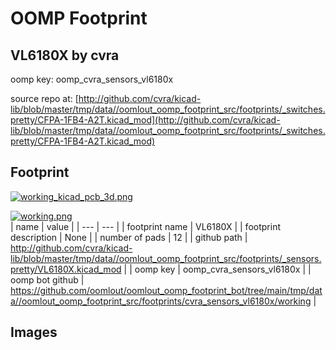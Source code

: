 # OOMP Footprint  
## VL6180X  by cvra  
  
oomp key: oomp_cvra_sensors_vl6180x  
  
source repo at: [http://github.com/cvra/kicad-lib/blob/master/tmp/data//oomlout_oomp_footprint_src/footprints/_switches.pretty/CFPA-1FB4-A2T.kicad_mod](http://github.com/cvra/kicad-lib/blob/master/tmp/data//oomlout_oomp_footprint_src/footprints/_switches.pretty/CFPA-1FB4-A2T.kicad_mod)  
## Footprint  
  
[![working_kicad_pcb_3d.png](working_kicad_pcb_3d_600.png)](working_kicad_pcb_3d.png)  
  
[![working.png](working_600.png)](working.png)  
| name | value | 
| --- | --- | 
| footprint name | VL6180X | 
| footprint description | None | 
| number of pads | 12 | 
| github path | http://github.com/cvra/kicad-lib/blob/master/tmp/data//oomlout_oomp_footprint_src/footprints/_sensors.pretty/VL6180X.kicad_mod | 
| oomp key | oomp_cvra_sensors_vl6180x | 
| oomp bot github | https://github.com/oomlout/oomlout_oomp_footprint_bot/tree/main/tmp/data//oomlout_oomp_footprint_src/footprints/cvra_sensors_vl6180x/working | 
## Images  
